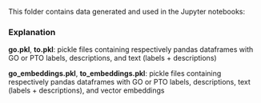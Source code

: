 This folder contains data generated and used in the Jupyter notebooks:
### Explanation
**go.pkl**, **to.pkl**: pickle files containing respectively pandas dataframes with GO or PTO labels, descriptions, and text (labels + descriptions)

**go_embeddings.pkl**, **to_embeddings.pkl**: pickle files containing respectively pandas dataframes with GO or PTO labels, descriptions, text (labels + descriptions), and vector embeddings
